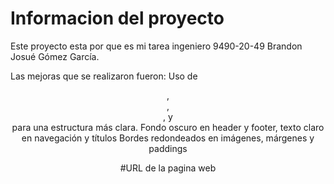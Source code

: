 # Informacion del proyecto
Este proyecto esta por que es mi tarea ingeniero 9490-20-49 Brandon Josué Gómez García.

Las mejoras que se realizaron fueron:
Uso de <header>, <main>, <section>, y <footer> para una estructura más clara.
Fondo oscuro en header y footer, texto claro en navegación y títulos
Bordes redondeados en imágenes, márgenes y paddings

#URL de la pagina web
